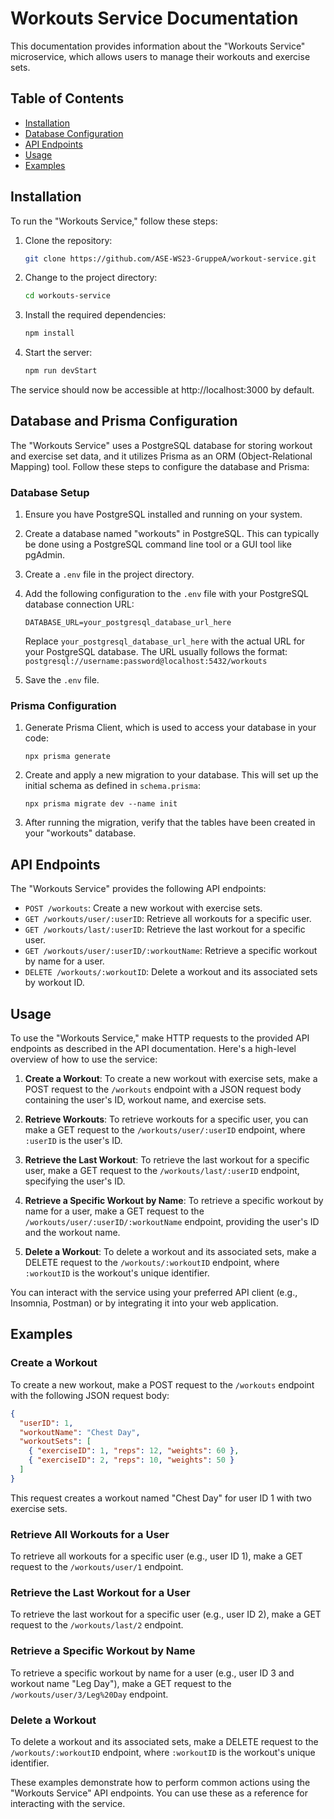 # Workouts Service Documentation

This documentation provides information about the "Workouts Service" microservice, which allows users to manage their workouts and exercise sets.

## Table of Contents

- [Installation](#installation)
- [Database Configuration](#database-configuration)
- [API Endpoints](#api-endpoints)
- [Usage](#usage)
- [Examples](#examples)

## Installation

To run the "Workouts Service," follow these steps:

1. Clone the repository:

   ```bash
   git clone https://github.com/ASE-WS23-GruppeA/workout-service.git
   ```
2. Change to the project directory:
    ```bash
   cd workouts-service
   ```
3. Install the required dependencies:
    ```bash
    npm install
    ```
4. Start the server:
    ```bash
    npm run devStart
    ```
The service should now be accessible at http://localhost:3000 by default.

## Database and Prisma Configuration

The "Workouts Service" uses a PostgreSQL database for storing workout and exercise set data, and it utilizes Prisma as an ORM (Object-Relational Mapping) tool. Follow these steps to configure the database and Prisma:

### Database Setup

1. Ensure you have PostgreSQL installed and running on your system.

2. Create a database named "workouts" in PostgreSQL. This can typically be done using a PostgreSQL command line tool or a GUI tool like pgAdmin.

3. Create a `.env` file in the project directory.

4. Add the following configuration to the `.env` file with your PostgreSQL database connection URL:
    ```env
    DATABASE_URL=your_postgresql_database_url_here
    ```
   Replace `your_postgresql_database_url_here` with the actual URL for your PostgreSQL database. The URL usually follows the format: `postgresql://username:password@localhost:5432/workouts`

5. Save the `.env` file.

### Prisma Configuration

1. Generate Prisma Client, which is used to access your database in your code:
    ```
    npx prisma generate
    ```

2. Create and apply a new migration to your database. This will set up the initial schema as defined in `schema.prisma`:
    ```
    npx prisma migrate dev --name init
    ```

6. After running the migration, verify that the tables have been created in your "workouts" database.


## API Endpoints

The "Workouts Service" provides the following API endpoints:

- `POST /workouts`: Create a new workout with exercise sets.
- `GET /workouts/user/:userID`: Retrieve all workouts for a specific user.
- `GET /workouts/last/:userID`: Retrieve the last workout for a specific user.
- `GET /workouts/user/:userID/:workoutName`: Retrieve a specific workout by name for a user.
- `DELETE /workouts/:workoutID`: Delete a workout and its associated sets by workout ID.

## Usage

To use the "Workouts Service," make HTTP requests to the provided API endpoints as described in the API documentation. Here's a high-level overview of how to use the service:

1. **Create a Workout**: To create a new workout with exercise sets, make a POST request to the `/workouts` endpoint with a JSON request body containing the user's ID, workout name, and exercise sets.

2. **Retrieve Workouts**: To retrieve workouts for a specific user, you can make a GET request to the `/workouts/user/:userID` endpoint, where `:userID` is the user's ID.

3. **Retrieve the Last Workout**: To retrieve the last workout for a specific user, make a GET request to the `/workouts/last/:userID` endpoint, specifying the user's ID.

4. **Retrieve a Specific Workout by Name**: To retrieve a specific workout by name for a user, make a GET request to the `/workouts/user/:userID/:workoutName` endpoint, providing the user's ID and the workout name.

5. **Delete a Workout**: To delete a workout and its associated sets, make a DELETE request to the `/workouts/:workoutID` endpoint, where `:workoutID` is the workout's unique identifier.

You can interact with the service using your preferred API client (e.g., Insomnia, Postman) or by integrating it into your web application.

## Examples

### Create a Workout

To create a new workout, make a POST request to the `/workouts` endpoint with the following JSON request body:

```json
{
  "userID": 1,
  "workoutName": "Chest Day",
  "workoutSets": [
    { "exerciseID": 1, "reps": 12, "weights": 60 },
    { "exerciseID": 2, "reps": 10, "weights": 50 }
  ]
}
```
This request creates a workout named "Chest Day" for user ID 1 with two exercise sets.

### Retrieve All Workouts for a User

To retrieve all workouts for a specific user (e.g., user ID 1), make a GET request to the `/workouts/user/1` endpoint.

### Retrieve the Last Workout for a User

To retrieve the last workout for a specific user (e.g., user ID 2), make a GET request to the `/workouts/last/2` endpoint.

### Retrieve a Specific Workout by Name

To retrieve a specific workout by name for a user (e.g., user ID 3 and workout name "Leg Day"), make a GET request to the `/workouts/user/3/Leg%20Day` endpoint.

### Delete a Workout

To delete a workout and its associated sets, make a DELETE request to the `/workouts/:workoutID` endpoint, where `:workoutID` is the workout's unique identifier.

These examples demonstrate how to perform common actions using the "Workouts Service" API endpoints. You can use these as a reference for interacting with the service.